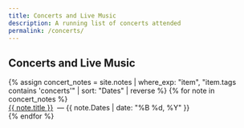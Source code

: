 ```yaml
---
title: Concerts and Live Music
description: A running list of concerts attended
permalink: /concerts/
---
```


<h2>Concerts and Live Music</h2>

<div class="notes-entry-container">
  {% assign concert_notes = site.notes | where_exp: "item", "item.tags contains 'concerts'" | sort: "Dates" | reverse %}
  {% for note in concert_notes %}
    <div class="notes-entry">
      <a class="internal-link" href="{{ site.baseurl }}{{ note.url }}">{{ note.title }}</a>
      <span class="notes-entry-date">&nbsp;&mdash;&nbsp;{{ note.Dates | date: "%B %d, %Y" }}</span>
    </div>
  {% endfor %}
</div>